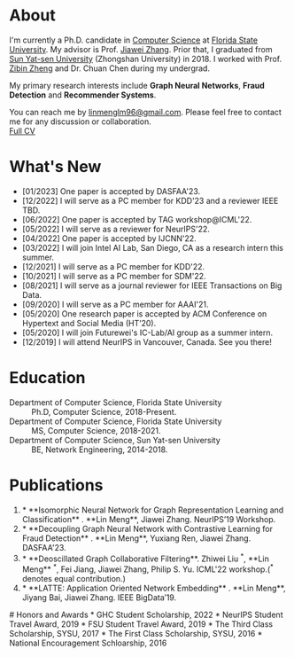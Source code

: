 
<!-- ## Welcome to GitHub Pages

You can use the [editor on GitHub](https://github.com/linmengsysu/linmengsysu.github.com/edit/master/index.md) to maintain and preview the content for your website in Markdown files.

Whenever you commit to this repository, GitHub Pages will run [Jekyll](https://jekyllrb.com/) to rebuild the pages in your site, from the content in your Markdown files.

### Markdown

Markdown is a lightweight and easy-to-use syntax for styling your writing. It includes conventions for

```markdown
Syntax highlighted code block

# Header 1
## Header 2
### Header 3

- Bulleted
- List

1. Numbered
2. List

**Bold** and _Italic_ and `Code` text

[Link](url) and ![Image](src)
```

For more details see [GitHub Flavored Markdown](https://guides.github.com/features/mastering-markdown/).

### Jekyll Themes

Your Pages site will use the layout and styles from the Jekyll theme you have selected in your [repository settings](https://github.com/linmengsysu/linmengsysu.github.com/settings). The name of this theme is saved in the Jekyll `_config.yml` configuration file.

### Support or Contact

Having trouble with Pages? Check out our [documentation](https://help.github.com/categories/github-pages-basics/) or [contact support](https://github.com/contact) and we’ll help you sort it out.
-->


# About
I'm currently a Ph.D. candidate in [Computer Science](http://cs.fsu.edu/) at [Florida State University](http://fsu.edu). My advisor is Prof. [Jiawei Zhang](http://www.ifmlab.org/). Prior that, I graduated from [Sun Yat-sen University](http://www.sysu.edu.cn/2012/en/index.htm) (Zhongshan University) in 2018. I worked with Prof. [Zibin Zheng](http://www.zibinzheng.com/) and Dr. Chuan Chen during my undergrad.

My primary research interests include **Graph Neural Networks**, **Fraud Detection** and **Recommender Systems**.

You can reach me by [linmenglm96@gmail.com](mailto:linmenglm96@gmail.com). Please feel free to contact me for any discussion or collaboration.                   
[Full CV](https://linmengsysu.github.io/Lin_Meng_resume.pdf)

# What's New
* [01/2023] One paper is accepted by DASFAA'23.
* [12/2022] I will serve as a PC member for KDD'23 and a reviewer IEEE TBD.
* [06/2022] One paper is accepted by TAG workshop@ICML'22.
* [05/2022] I will serve as a reviewer for NeurIPS'22.
* [04/2022] One paper is accepted by IJCNN'22.
* [03/2022] I will join Intel AI Lab, San Diego, CA as a research intern this summer.
* [12/2021] I will serve as a PC member for KDD'22.
* [10/2021] I will serve as a PC member for SDM'22.
* [08/2021] I will serve as a journal reviewer for IEEE Transactions on Big Data.
* [09/2020] I will serve as a PC member for AAAI'21.
* [05/2020] One research paper is accepted by ACM Conference on Hypertext and Social Media (HT’20).
* [05/2020] I will join Futurewei's IC-Lab/AI group as a summer intern.
* [12/2019] I will attend NeurIPS in Vancouver, Canada. See you there!

# Education

<dl>
 <dt>Department of Computer Science, Florida State University</dt>
 <dd>Ph.D, Computer Science, 2018-Present.</dd>
 
  <dt>Department of Computer Science, Florida State University</dt>
 <dd>MS, Computer Science, 2018-2021.</dd>
 
 <dt>Department of Computer Science, Sun Yat-sen University</dt>
 <dd>BE, Network Engineering, 2014-2018.</dd>
 
</dl>
 
 
 
# Publications
<ol>
<li>* **Isomorphic Neural Network for Graph Representation Learning and Classification** . **Lin Meng**, Jiawei Zhang. NeurIPS’19 Workshop.</li>
<li>* **Decoupling Graph Neural Network with Contrastive Learning for Fraud Detection** . **Lin Meng**, Yuxiang Ren, Jiawei Zhang. DASFAA'23.</li>
<li>* **Deoscillated Graph Collaborative Filtering**. Zhiwei Liu <sup>*</sup>, **Lin Meng** <sup>*</sup>, Fei Jiang, Jiawei Zhang, Philip S. Yu. ICML'22 workshop.(<sup>*</sup> denotes equal contribution.)</li> 
<li>* **LATTE: Application Oriented Network Embedding** . **Lin Meng**, Jiyang Bai, Jiawei Zhang. IEEE BigData’19.</li>
 </ol>
<!-- * **Deep Heterogeneous Social Network Alignment**. **Lin Meng**, Yuxiang Ren, Jiawei Zhang, Fanghua Ye, Philip S. Yu.  In: Proceedings of the 5th IEEE International Conference on Collaboration and Internet Computing (CIC ’19), Los Angeles, CA, USA, December 12-14, 2019.  <span style="color:red">*(invited paper)*</span> [\[slides\]](https://github.com/linmengsysu/linmengsysu.github.io/blob/master/slides/cic_deta.pdf) -->
<!-- * **Scalable Heterogeneous Social Network Alignment through Synergistic Graph Partition**. Yuxiang Ren, **Lin Meng**, and Jiawei Zhang. 31st ACM Conference on Hypertext and Social Media (HT’20), Virtual Edition, July 13-15 2020, 2020.
 -->
# Honors and Awards
* GHC Student Scholarship, 2022
* NeurIPS Student Travel Award, 2019 
* FSU Student Travel Award, 2019
* The Third Class Scholarship, SYSU, 2017
* The First Class Scholarship, SYSU, 2016
* National Encouragement Schloarship, 2016


<script type="text/javascript" id="clustrmaps" src="//cdn.clustrmaps.com/map_v2.js?d=IGKM7piVRtoLmq7_DqwibQ0dbwkEMuvRrNEiZ2u6Jvo&cl=ffffff&w=a"></script>
